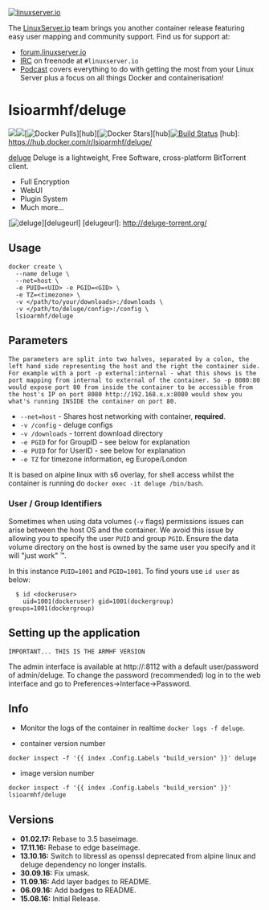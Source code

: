 [linuxserverurl]: https://linuxserver.io
[forumurl]: https://forum.linuxserver.io
[ircurl]: https://www.linuxserver.io/irc/
[podcasturl]: https://www.linuxserver.io/podcast/

[![linuxserver.io](https://raw.githubusercontent.com/linuxserver/docker-templates/master/linuxserver.io/img/linuxserver_medium.png)][linuxserverurl]

The [LinuxServer.io][linuxserverurl] team brings you another container release featuring easy user mapping and community support. Find us for support at:
* [forum.linuxserver.io][forumurl]
* [IRC][ircurl] on freenode at `#linuxserver.io`
* [Podcast][podcasturl] covers everything to do with getting the most from your Linux Server plus a focus on all things Docker and containerisation!

# lsioarmhf/deluge
[![](https://images.microbadger.com/badges/version/lsioarmhf/deluge.svg)](https://microbadger.com/images/lsioarmhf/deluge "Get your own version badge on microbadger.com")[![](https://images.microbadger.com/badges/image/lsioarmhf/deluge.svg)](http://microbadger.com/images/lsioarmhf/deluge "Get your own image badge on microbadger.com")[![Docker Pulls](https://img.shields.io/docker/pulls/lsioarmhf/deluge.svg)][hub][![Docker Stars](https://img.shields.io/docker/stars/lsioarmhf/deluge.svg)][hub][![Build Status](http://jenkins.linuxserver.io:8080/buildStatus/icon?job=Dockers/LinuxServer.io-armhf/lsioarmhf-deluge)](http://jenkins.linuxserver.io:8080/job/Dockers/job/LinuxServer.io-armhf/job/lsioarmhf-deluge/)
[hub]: https://hub.docker.com/r/lsioarmhf/deluge/

[deluge](http://deluge-torrent.org/) Deluge is a lightweight, Free Software, cross-platform BitTorrent client.

* Full Encryption
* WebUI
* Plugin System
* Much more...

[![deluge](https://avatars2.githubusercontent.com/u/6733935?v=3&s=200)][delugeurl]
[delugeurl]: http://deluge-torrent.org/

## Usage

```
docker create \
  --name deluge \
  --net=host \
  -e PUID=<UID> -e PGID=<GID> \
  -e TZ=<timezone> \
  -v </path/to/your/downloads>:/downloads \
  -v </path/to/deluge/config>:/config \
  lsioarmhf/deluge
```

## Parameters

`The parameters are split into two halves, separated by a colon, the left hand side representing the host and the right the container side. 
For example with a port -p external:internal - what this shows is the port mapping from internal to external of the container.
So -p 8080:80 would expose port 80 from inside the container to be accessible from the host's IP on port 8080
http://192.168.x.x:8080 would show you what's running INSIDE the container on port 80.`


* `--net=host` - Shares host networking with container, **required**.
* `-v /config` - deluge configs
* `-v /downloads` - torrent download directory
* `-e PGID` for for GroupID - see below for explanation
* `-e PUID` for for UserID - see below for explanation
* `-e TZ` for timezone information, eg Europe/London

It is based on alpine linux with s6 overlay, for shell access whilst the container is running do `docker exec -it deluge /bin/bash`.

### User / Group Identifiers

Sometimes when using data volumes (`-v` flags) permissions issues can arise between the host OS and the container. We avoid this issue by allowing you to specify the user `PUID` and group `PGID`. Ensure the data volume directory on the host is owned by the same user you specify and it will "just work" ™.

In this instance `PUID=1001` and `PGID=1001`. To find yours use `id user` as below:

```
  $ id <dockeruser>
    uid=1001(dockeruser) gid=1001(dockergroup) groups=1001(dockergroup)
```

## Setting up the application 
`IMPORTANT... THIS IS THE ARMHF VERSION`

The admin interface is available at http://<ip>:8112 with a default user/password of admin/deluge.
To change the password (recommended) log in to the web interface and go to Preferences->Interface->Password.

## Info

* Monitor the logs of the container in realtime `docker logs -f deluge`.

* container version number 

`docker inspect -f '{{ index .Config.Labels "build_version" }}' deluge`

* image version number

`docker inspect -f '{{ index .Config.Labels "build_version" }}' lsioarmhf/deluge`

## Versions

+ **01.02.17:** Rebase to 3.5 baseimage.
+ **17.11.16:** Rebase to edge baseimage.
+ **13.10.16:** Switch to libressl as openssl deprecated from alpine linux and deluge dependency
no longer installs.
+ **30.09.16:** Fix umask.
+ **11.09.16:** Add layer badges to README.
+ **06.09.16:** Add badges to README.
+ **15.08.16:** Initial Release.
